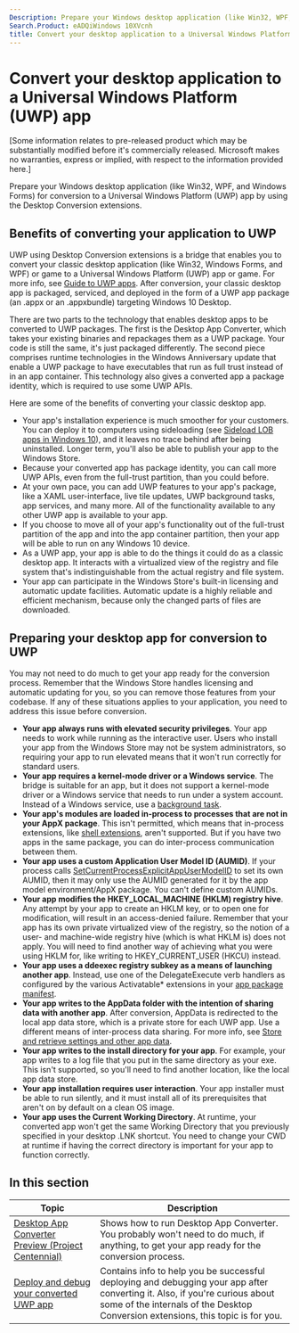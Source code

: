 ```yaml
---
Description: Prepare your Windows desktop application (like Win32, WPF, and Windows Forms) for conversion to a Universal Windows Platform (UWP) app by using the Desktop Conversion extensions.
Search.Product: eADQiWindows 10XVcnh
title: Convert your desktop application to a Universal Windows Platform (UWP) app
---
```


# Convert your desktop application to a Universal Windows Platform (UWP) app

\[Some information relates to pre-released product which may be substantially modified before it's commercially released. Microsoft makes no warranties, express or implied, with respect to the information provided here.\]

Prepare your Windows desktop application (like Win32, WPF, and Windows Forms) for conversion to a Universal Windows Platform (UWP) app by using the Desktop Conversion extensions.

## Benefits of converting your application to UWP

UWP using Desktop Conversion extensions is a bridge that enables you to convert your classic desktop application (like Win32, Windows Forms, and WPF) or game to a Universal Windows Platform (UWP) app or game. For more info, see [Guide to UWP apps](https://msdn.microsoft.com/library/windows/apps/dn894631.aspx). After conversion, your classic desktop app is packaged, serviced, and deployed in the form of a UWP app package (an .appx or an .appxbundle) targeting Windows 10 Desktop.

There are two parts to the technology that enables desktop apps to be converted to UWP packages. The first is the Desktop App Converter, which takes your existing binaries and repackages them as a UWP package. Your code is still the same, it's just packaged differently. The second piece comprises runtime technologies in the Windows Anniversary update that enable a UWP package to have executables that run as full trust instead of in an app container. This technology also gives a converted app a package identity, which is required to use some UWP APIs.

Here are some of the benefits of converting your classic desktop app.
* Your app's installation experience is much smoother for your customers. You can deploy it to computers using sideloading (see [Sideload LOB apps in Windows 10](https://technet.microsoft.com/library/mt269549.aspx)), and it leaves no trace behind after being uninstalled. Longer term, you'll also be able to publish your app to the Windows Store.
* Because your converted app has package identity, you can call more UWP APIs, even from the full-trust partition, than you could before.
* At your own pace, you can add UWP features to your app's package, like a XAML user-interface, live tile updates, UWP background tasks, app services, and many more. All of the functionality available to any other UWP app is available to your app.
* If you choose to move all of your app's functionality out of the full-trust partition of the app and into the app container partition, then your app will be able to run on any Windows 10 device.
* As a UWP app, your app is able to do the things it could do as a classic desktop app. It interacts with a virtualized view of the registry and file system that's indistinguishable from the actual registry and file system.
* Your app can participate in the Windows Store's built-in licensing and automatic update facilities. Automatic update is a highly reliable and efficient mechanism, because only the changed parts of files are downloaded.

## Preparing your desktop app for conversion to UWP
You may not need to do much to get your app ready for the conversion process. Remember that the Windows Store handles licensing and automatic updating for you, so you can remove those features from your codebase. If any of these situations applies to your application, you need to address this issue before conversion.

+ __Your app always runs with elevated security privileges__. Your app needs to work while running as the interactive user. Users who install your app from the Windows Store may not be system administrators, so requiring your app to run elevated means that it won't run correctly for standard users.
+ __Your app requires a kernel-mode driver or a Windows service__. The bridge is suitable for an app, but it does not support a kernel-mode driver or a Windows service that needs to run under a system account. Instead of a Windows service, use a [background task](https://msdn.microsoft.com/windows/uwp/launch-resume/create-and-register-a-background-task).
+ __Your app's modules are loaded in-process to processes that are not in your AppX package__. This isn't permitted, which means that in-process extensions, like [shell extensions](https://msdn.microsoft.com/library/windows/desktop/dd758089.aspx), aren't supported. But if you have two apps in the same package, you can do inter-process communication between them.
+ __Your app uses a custom Application User Model ID (AUMID)__. If your process calls [SetCurrentProcessExplicitAppUserModelID](https://msdn.microsoft.com/library/windows/desktop/dd378422.aspx) to set its own AUMID, then it may only use the AUMID generated for it by the app model environment/AppX package. You can't define custom AUMIDs.
+ __Your app modifies the HKEY_LOCAL_MACHINE (HKLM) registry hive__. Any attempt by your app to create an HKLM key, or to open one for modification, will result in an access-denied failure. Remember that your app has its own private virtualized view of the registry, so the notion of a user- and machine-wide registry hive (which is what HKLM is) does not apply. You will need to find another way of achieving what you were using HKLM for, like writing to HKEY_CURRENT_USER (HKCU) instead.
+ __Your app uses a ddeexec registry subkey as a means of launching another app__. Instead, use one of the DelegateExecute verb handlers as configured by the various Activatable* extensions in your [app package manifest](https://msdn.microsoft.com/library/windows/apps/br211474.aspx).
+ __Your app writes to the AppData folder with the intention of sharing data with another app__. After conversion, AppData is redirected to the local app data store, which is a private store for each UWP app. Use a different means of inter-process data sharing. For more info, see [Store and retrieve settings and other app data](https://msdn.microsoft.com/windows/uwp/app-settings/store-and-retrieve-app-data).
+ __Your app writes to the install directory for your app__. For example, your app writes to a log file that you put in the same directory as your exe. This isn't supported, so you'll need to find another location, like the local app data store.
+ __Your app installation requires user interaction__. Your app installer must be able to run silently, and it must install all of its prerequisites that aren't on by default on a clean OS image.
+ __Your app uses the Current Working Directory__. At runtime, your converted app won't get the same Working Directory that you previously specified in your desktop .LNK shortcut. You need to change your CWD at runtime if having the correct directory is important for your app to function correctly.

## In this section

| Topic | Description |
|-------|-------------|
| [Desktop App Converter Preview (Project Centennial)](desktop-to-uwp-run-desktop-app-converter.md) | Shows how to run Desktop App Converter. You probably won't need to do much, if anything, to get your app ready for the conversion process. |
| [Deploy and debug your converted UWP app](desktop-to-uwp-deploy-and-debug.md) | Contains info to help you be successful deploying and debugging your app after converting it. Also, if you're curious about some of the internals of the Desktop Conversion extensions, this topic is for you. |


<!--HONumber=Apr16_HO1-->


